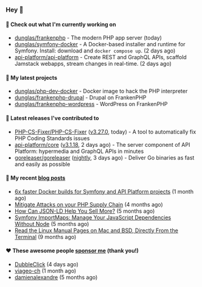 ### Hey 👋

#### 👷 Check out what I'm currently working on

- [dunglas/frankenphp](https://github.com/dunglas/frankenphp) - The modern PHP app server (today)
- [dunglas/symfony-docker](https://github.com/dunglas/symfony-docker) - A Docker-based installer and runtime for Symfony. Install: download and `docker compose up`. (2 days ago)
- [api-platform/api-platform](https://github.com/api-platform/api-platform) - Create REST and GraphQL APIs, scaffold Jamstack webapps, stream changes in real-time. (2 days ago)

#### 🌱 My latest projects

- [dunglas/php-dev-docker](https://github.com/dunglas/php-dev-docker) - Docker image to hack the PHP interpreter
- [dunglas/frankenphp-drupal](https://github.com/dunglas/frankenphp-drupal) - Drupal on FrankenPHP
- [dunglas/frankenphp-wordpress](https://github.com/dunglas/frankenphp-wordpress) - WordPress on FrankenPHP

#### 🔭 Latest releases I've contributed to

- [PHP-CS-Fixer/PHP-CS-Fixer](https://github.com/PHP-CS-Fixer/PHP-CS-Fixer) ([v3.27.0](https://github.com/PHP-CS-Fixer/PHP-CS-Fixer/releases/tag/v3.27.0), today) - A tool to automatically fix PHP Coding Standards issues
- [api-platform/core](https://github.com/api-platform/core) ([v3.1.18](https://github.com/api-platform/core/releases/tag/v3.1.18), 2 days ago) - The server component of API Platform: hypermedia and GraphQL APIs in minutes
- [goreleaser/goreleaser](https://github.com/goreleaser/goreleaser) ([nightly](https://github.com/goreleaser/goreleaser/releases/tag/nightly), 3 days ago) - Deliver Go binaries as fast and easily as possible

#### 📜 My recent [blog posts](https://dunglas.fr)

- [6x faster Docker builds for Symfony and API Platform projects](https://dunglas.dev/2023/08/6x-faster-docker-builds-for-symfony-and-api-platform-projects/) (1 month ago)
- [Mitigate Attacks on your PHP Supply Chain](https://dunglas.dev/2023/05/mitigate-attacks-on-your-php-supply-chain/) (4 months ago)
- [How Can JSON-LD Help You Sell More?](https://dunglas.dev/2023/04/how-can-json-ld-help-you-sell-more/) (5 months ago)
- [Symfony ImportMaps: Manage Your JavaScript Dependencies Without Node](https://dunglas.dev/2023/03/symfony-importmaps-manage-your-javascript-dependencies-without-node/) (5 months ago)
- [Read the Linux Manual Pages on Mac and BSD, Directly From the Terminal](https://dunglas.dev/2022/12/read-the-linux-manual-pages-on-mac-and-bsd-directly-from-the-terminal/) (9 months ago)

#### ❤️ These awesome people [sponsor me](https://github.com/sponsors/dunglas) (thank you!)

- [DubbleClick](https://github.com/DubbleClick) (4 days ago)
- [viageo-ch](https://github.com/viageo-ch) (1 month ago)
- [damienalexandre](https://github.com/damienalexandre) (5 months ago)
